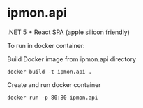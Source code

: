 # ipmon.api

.NET 5 + React SPA (apple silicon friendly)

To run in docker container:

Build Docker image from ipmon.api directory
```
docker build -t ipmon.api .
```
Create and run docker container
```
docker run -p 80:80 ipmon.api
```
